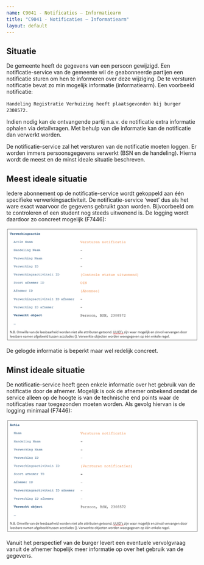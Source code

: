 ```yaml
---
name: C9041 - Notificaties – Informatiearm
title: "C9041 - Notificaties – Informatiearm"
layout: default
---
```

## Situatie
De gemeente heeft de gegevens van een persoon gewijzigd. Een notificatie-service van de gemeente wil de geabonneerde partijen een notificatie sturen om hen te informeren over deze wijziging. De te versturen notificatie bevat zo min mogelijk informatie (informatiearm). Een voorbeeld notificatie:

`Handeling Registratie Verhuizing heeft plaatsgevonden bij burger 2308572.`

Indien nodig kan de ontvangende partij n.a.v. de notificatie extra informatie ophalen via detailvragen. Met behulp van die informatie kan de notificatie dan verwerkt worden.

De notificatie-service zal het versturen van de notificatie moeten loggen. Er worden immers persoonsgegevens verwerkt (BSN en de handeling). Hierna wordt de meest en de minst ideale situatie beschreven.

## Meest ideale situatie
Iedere abonnement op de notificatie-service wordt gekoppeld aan één specifieke verwerkingsactiviteit. De notificatie-service ‘weet’ dus als het ware exact waarvoor de gegevens gebruikt gaan worden. Bijvoorbeeld om te controleren of een student nog steeds uitwonend is. De logging wordt daardoor zo concreet mogelijk (F7446):

<img src="./_assets/9041_1.png" alt="" width="700"/>

De gelogde informatie is beperkt maar wel redelijk concreet.

## Minst ideale situatie
De notificatie-service heeft geen enkele informatie over het gebruik van de notificatie door de afnemer. Mogelijk is ook de afnemer onbekend omdat de service alleen op de hoogte is van de technische end points waar de notificaties naar toegezonden moeten worden.
Als gevolg hiervan is de logging minimaal (F7446):

<img src="./_assets/9041_2.png" alt="" width="700"/>

Vanuit het perspectief van de burger levert een eventuele vervolgvraag vanuit de afnemer hopelijk meer informatie op over het gebruik van de gegevens.
